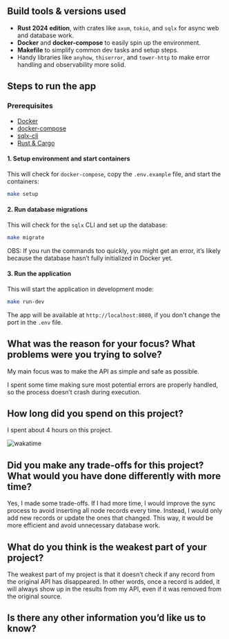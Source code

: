 ## Build tools & versions used

- **Rust 2024 edition**, with crates like `axum`, `tokio`, and `sqlx` for async web and database work.
- **Docker** and **docker-compose** to easily spin up the environment.
- **Makefile** to simplify common dev tasks and setup steps.
- Handy libraries like `anyhow`, `thiserror`, and `tower-http` to make error handling and observability more solid.

## Steps to run the app

### Prerequisites

- [Docker](https://www.docker.com/)
- [docker-compose](https://docs.docker.com/compose/)
- [sqlx-cli](https://crates.io/crates/sqlx-cli)
- [Rust & Cargo](https://www.rust-lang.org/tools/install)

#### 1. Setup environment and start containers

This will check for `docker-compose`, copy the `.env.example` file, and start the containers:

```bash
make setup
```

#### 2. Run database migrations

This will check for the `sqlx` CLI and set up the database:

```bash
make migrate
```

OBS: If you run the commands too quickly, you might get an error, it’s likely because the database hasn’t fully initialized in Docker yet.

#### 3. Run the application

This will start the application in development mode:

```bash
make run-dev
```

The app will be available at `http://localhost:8080`, if you don't change the port in the `.env` file.

## What was the reason for your focus? What problems were you trying to solve?

My main focus was to make the API as simple and safe as possible.

I spent some time making sure most potential errors are properly handled, so the process doesn’t crash during execution.

## How long did you spend on this project?

I spent about 4 hours on this project.

![wakatime](https://files.catbox.moe/3irv6w.png)

## Did you make any trade-offs for this project? What would you have done differently with more time?

Yes, I made some trade-offs. If I had more time, I would improve the sync process to avoid inserting all node records
every time. Instead, I would only add new records or update the ones that changed. This way, it would be more efficient
and avoid unnecessary database work.

## What do you think is the weakest part of your project?

The weakest part of my project is that it doesn’t check if any record from the original API has disappeared. In other
words, once a record is added, it will always show up in the results from my API, even if it was removed from the
original source.

## Is there any other information you’d like us to know?
